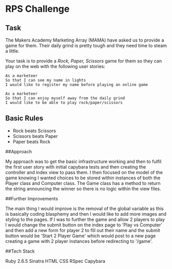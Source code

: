 # RPS Challenge

Task
----

The Makers Academy Marketing Array (MAMA) have asked us to provide a game for them. Their daily grind is pretty tough and they need time to steam a little.

Your task is to provide a _Rock, Paper, Scissors_ game for them so they can play on the web with the following user stories:

```
As a marketeer
So that I can see my name in lights
I would like to register my name before playing an online game

As a marketeer
So that I can enjoy myself away from the daily grind
I would like to be able to play rock/paper/scissors
```

## Basic Rules

- Rock beats Scissors
- Scissors beats Paper
- Paper beats Rock


##Approach

My approach was to get the basic infrastructure working and then to fulfil the  first user story with initial capybara tests and then creating the controller and index view to pass them. I then focused on the model of the game knowing I wanted choices to be stored within instances of both the Player class and Computer class. The Game class has a method to return the string announcing the winner so there is no logic within the view files.


##Further Improvements

The main thing I would improve is the removal of the global variable as this is basically coding blasphemy and then I would like to add more images and styling to the pages. If I was to further the game and allow 2 players to play I would change the submit button on the index page to 'Play vs Computer' and then add a new form for player 2 to fill out their name and the submit button would be 'Start 2 Player Game' which would post to a new page creating a game with 2 player instances before redirecting to '/game'.


##Tech Stack

Ruby 2.6.5
Sinatra
HTML
CSS
RSpec
Capybara
